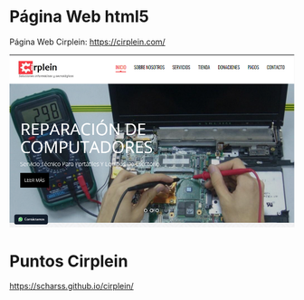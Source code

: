 # Página Web html5

Página Web Cirplein: https://cirplein.com/

![alt text](https://github.com/scharss/cirplein/blob/main/cir.png) 
# Puntos Cirplein
 https://scharss.github.io/cirplein/
